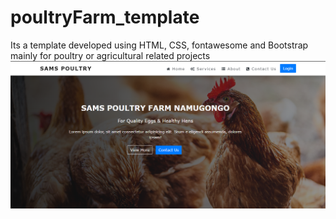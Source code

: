 # poultryFarm_template
Its a template developed using HTML, CSS, fontawesome and Bootstrap mainly for poultry or agricultural related  projects
![](screen_shots/header.png)
